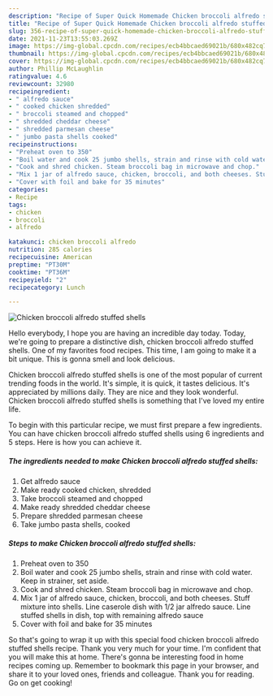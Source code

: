 ```yaml
---
description: "Recipe of Super Quick Homemade Chicken broccoli alfredo stuffed shells"
title: "Recipe of Super Quick Homemade Chicken broccoli alfredo stuffed shells"
slug: 356-recipe-of-super-quick-homemade-chicken-broccoli-alfredo-stuffed-shells
date: 2021-11-23T13:55:03.269Z
image: https://img-global.cpcdn.com/recipes/ecb4bbcaed69021b/680x482cq70/chicken-broccoli-alfredo-stuffed-shells-recipe-main-photo.jpg
thumbnail: https://img-global.cpcdn.com/recipes/ecb4bbcaed69021b/680x482cq70/chicken-broccoli-alfredo-stuffed-shells-recipe-main-photo.jpg
cover: https://img-global.cpcdn.com/recipes/ecb4bbcaed69021b/680x482cq70/chicken-broccoli-alfredo-stuffed-shells-recipe-main-photo.jpg
author: Phillip McLaughlin
ratingvalue: 4.6
reviewcount: 32980
recipeingredient:
- " alfredo sauce"
- " cooked chicken shredded"
- " broccoli steamed and chopped"
- " shredded cheddar cheese"
- " shredded parmesan cheese"
- " jumbo pasta shells cooked"
recipeinstructions:
- "Preheat oven to 350"
- "Boil water and cook 25 jumbo shells, strain and rinse with cold water. Keep in strainer, set aside."
- "Cook and shred chicken. Steam broccoli bag in microwave and chop."
- "Mix 1 jar of alfredo sauce, chicken, broccoli, and both cheeses. Stuff mixture into shells. Line caserole dish with 1/2 jar alfredo sauce. Line stuffed shells in dish, top with remaining alfredo sauce"
- "Cover with foil and bake for 35 minutes"
categories:
- Recipe
tags:
- chicken
- broccoli
- alfredo

katakunci: chicken broccoli alfredo 
nutrition: 285 calories
recipecuisine: American
preptime: "PT30M"
cooktime: "PT36M"
recipeyield: "2"
recipecategory: Lunch

---
```



![Chicken broccoli alfredo stuffed shells](https://img-global.cpcdn.com/recipes/ecb4bbcaed69021b/680x482cq70/chicken-broccoli-alfredo-stuffed-shells-recipe-main-photo.jpg)

Hello everybody, I hope you are having an incredible day today. Today, we're going to prepare a distinctive dish, chicken broccoli alfredo stuffed shells. One of my favorites food recipes. This time, I am going to make it a bit unique. This is gonna smell and look delicious.

Chicken broccoli alfredo stuffed shells is one of the most popular of current trending foods in the world. It's simple, it is quick, it tastes delicious. It's appreciated by millions daily. They are nice and they look wonderful. Chicken broccoli alfredo stuffed shells is something that I've loved my entire life.




To begin with this particular recipe, we must first prepare a few ingredients. You can have chicken broccoli alfredo stuffed shells using 6 ingredients and 5 steps. Here is how you can achieve it.

<!--inarticleads1-->

##### The ingredients needed to make Chicken broccoli alfredo stuffed shells:

1. Get  alfredo sauce
1. Make ready  cooked chicken, shredded
1. Take  broccoli steamed and chopped
1. Make ready  shredded cheddar cheese
1. Prepare  shredded parmesan cheese
1. Take  jumbo pasta shells, cooked




<!--inarticleads2-->

##### Steps to make Chicken broccoli alfredo stuffed shells:

1. Preheat oven to 350
1. Boil water and cook 25 jumbo shells, strain and rinse with cold water. Keep in strainer, set aside.
1. Cook and shred chicken. Steam broccoli bag in microwave and chop.
1. Mix 1 jar of alfredo sauce, chicken, broccoli, and both cheeses. Stuff mixture into shells. Line caserole dish with 1/2 jar alfredo sauce. Line stuffed shells in dish, top with remaining alfredo sauce
1. Cover with foil and bake for 35 minutes




So that's going to wrap it up with this special food chicken broccoli alfredo stuffed shells recipe. Thank you very much for your time. I'm confident that you will make this at home. There's gonna be interesting food in home recipes coming up. Remember to bookmark this page in your browser, and share it to your loved ones, friends and colleague. Thank you for reading. Go on get cooking!
